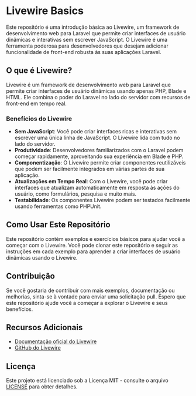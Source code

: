 # Livewire Basics

Este repositório é uma introdução básica ao Livewire, um framework de desenvolvimento web para Laravel que permite criar interfaces de usuário dinâmicas e interativas sem escrever JavaScript. O Livewire é uma ferramenta poderosa para desenvolvedores que desejam adicionar funcionalidade de front-end robusta às suas aplicações Laravel.

## O que é Livewire?

Livewire é um framework de desenvolvimento web para Laravel que permite criar interfaces de usuário dinâmicas usando apenas PHP, Blade e HTML. Ele combina o poder do Laravel no lado do servidor com recursos de front-end em tempo real.

### Benefícios do Livewire

- **Sem JavaScript**: Você pode criar interfaces ricas e interativas sem escrever uma única linha de JavaScript. O Livewire lida com tudo no lado do servidor.
- **Produtividade**: Desenvolvedores familiarizados com o Laravel podem começar rapidamente, aproveitando sua experiência em Blade e PHP.
- **Componentização**: O Livewire permite criar componentes reutilizáveis que podem ser facilmente integrados em várias partes de sua aplicação.
- **Atualizações em Tempo Real**: Com o Livewire, você pode criar interfaces que atualizam automaticamente em resposta às ações do usuário, como formulários, pesquisa e muito mais.
- **Testabilidade**: Os componentes Livewire podem ser testados facilmente usando ferramentas como PHPUnit.

## Como Usar Este Repositório

Este repositório contém exemplos e exercícios básicos para ajudar você a começar com o Livewire. Você pode clonar este repositório e seguir as instruções em cada exemplo para aprender a criar interfaces de usuário dinâmicas usando o Livewire.

## Contribuição

Se você gostaria de contribuir com mais exemplos, documentação ou melhorias, sinta-se à vontade para enviar uma solicitação pull. Espero que este repositório ajude você a começar a explorar o Livewire e seus benefícios.

## Recursos Adicionais

- [Documentação oficial do Livewire](https://laravel-livewire.com/docs)
- [GitHub do Livewire](https://github.com/livewire/livewire)

## Licença

Este projeto está licenciado sob a Licença MIT - consulte o arquivo [LICENSE](LICENSE) para obter detalhes.

